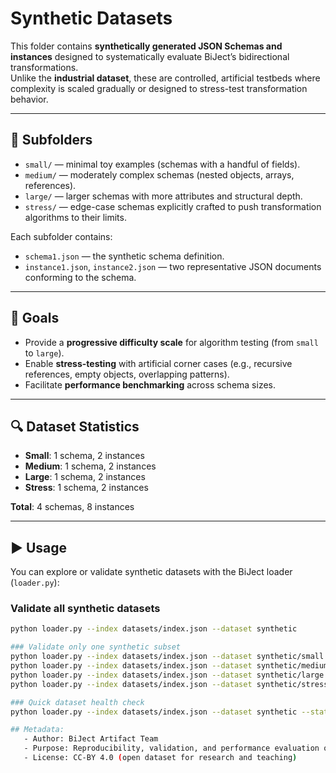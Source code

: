 # Synthetic Datasets

This folder contains **synthetically generated JSON Schemas and instances** designed to systematically evaluate BiJect’s bidirectional transformations.  
Unlike the **industrial dataset**, these are controlled, artificial testbeds where complexity is scaled gradually or designed to stress-test transformation behavior.

---

## 📂 Subfolders

- `small/` — minimal toy examples (schemas with a handful of fields).  
- `medium/` — moderately complex schemas (nested objects, arrays, references).  
- `large/` — larger schemas with more attributes and structural depth.  
- `stress/` — edge-case schemas explicitly crafted to push transformation algorithms to their limits.

Each subfolder contains:
- `schema1.json` — the synthetic schema definition.  
- `instance1.json`, `instance2.json` — two representative JSON documents conforming to the schema.  

---

## 🎯 Goals

- Provide a **progressive difficulty scale** for algorithm testing (from `small` to `large`).  
- Enable **stress-testing** with artificial corner cases (e.g., recursive references, empty objects, overlapping patterns).  
- Facilitate **performance benchmarking** across schema sizes.  

---

## 🔍 Dataset Statistics

- **Small**: 1 schema, 2 instances  
- **Medium**: 1 schema, 2 instances  
- **Large**: 1 schema, 2 instances  
- **Stress**: 1 schema, 2 instances  

**Total**: 4 schemas, 8 instances  

---

## ▶️ Usage

You can explore or validate synthetic datasets with the BiJect loader (`loader.py`):

### Validate all synthetic datasets
```bash
python loader.py --index datasets/index.json --dataset synthetic

### Validate only one synthetic subset
python loader.py --index datasets/index.json --dataset synthetic/small
python loader.py --index datasets/index.json --dataset synthetic/medium
python loader.py --index datasets/index.json --dataset synthetic/large
python loader.py --index datasets/index.json --dataset synthetic/stress

### Quick dataset health check
python loader.py --index datasets/index.json --dataset synthetic --stats

## Metadata:
   - Author: BiJect Artifact Team
   - Purpose: Reproducibility, validation, and performance evaluation of bidirectional JSON Schema transformations
   - License: CC-BY 4.0 (open dataset for research and teaching)